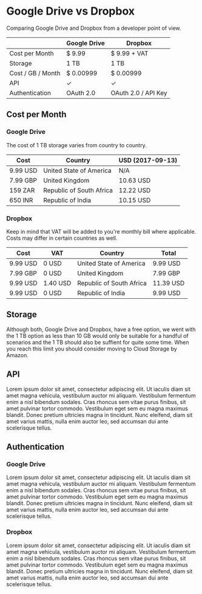 # Google Drive vs Dropbox

Comparing Google Drive and Dropbox from a developer point of view.

|                   | Google Drive | Dropbox                |
| ----------------- | ------------ | ---------------------- |
| Cost per Month    | $ 9.99       | $ 9.99 + VAT           |
| Storage           | 1 TB         | 1 TB                   |
| Cost / GB / Month | $ 0.00999    | $ 0.00999              |
| API               | &#10003;     | &#10003;               |
| Authentication    | OAuth 2.0    | OAuth 2.0 / API Key    |

## Cost per Month

### Google Drive

The cost of 1 TB storage varies from country to country.

| Cost     | Country                  | USD (2017-09-13) |
| -------- | ------------------------ | ---------------- |
| 9.99 USD | United State of America  | N/A              |
| 7.99 GBP | United Kingdom           | 10.63 USD        |
| 159 ZAR  | Republic of South Africa | 12.22 USD        |
| 650 INR  | Republic of India        | 10.15 USD        |


### Dropbox

Keep in mind that VAT will be added to you're monthly bill where applicable. Costs may differ in certain countries as well.

| Cost     | VAT      | Country                  | Total     |
| -------- | -------- | ------------------------ | --------- |
| 9.99 USD | 0 USD    | United State of America  | 9.99 USD  |
| 7.99 GBP | 0 USD    | United Kingdom           | 7.99 GBP  |
| 9.99 USD | 1.40 USD | Republic of South Africa | 11.39 USD |
| 9.99 USD | 0 USD    | Republic of India        | 9.99 USD  |


## Storage

Although both, Google Drive and Dropbox, have a free option, we went with the 1 TB option as less than 10 GB would only be suitable for a handful of scenarios and the 1 TB should also be suffient for quite some time. When you reach this limit you should consider moving to Cloud Storage by Amazon.

## API

Lorem ipsum dolor sit amet, consectetur adipiscing elit. Ut iaculis diam sit amet magna vehicula, vestibulum auctor mi aliquam. Vestibulum fermentum enim a nisl bibendum sodales. Cras rhoncus sem vitae purus finibus, sit amet pulvinar tortor commodo. Vestibulum eget sem eu magna maximus blandit. Donec pretium ultricies magna in tincidunt. Nunc eleifend, diam sit amet varius mattis, nulla enim auctor leo, sed accumsan dui ante scelerisque tellus.

## Authentication

### Google Drive

Lorem ipsum dolor sit amet, consectetur adipiscing elit. Ut iaculis diam sit amet magna vehicula, vestibulum auctor mi aliquam. Vestibulum fermentum enim a nisl bibendum sodales. Cras rhoncus sem vitae purus finibus, sit amet pulvinar tortor commodo. Vestibulum eget sem eu magna maximus blandit. Donec pretium ultricies magna in tincidunt. Nunc eleifend, diam sit amet varius mattis, nulla enim auctor leo, sed accumsan dui ante scelerisque tellus.

### Dropbox

Lorem ipsum dolor sit amet, consectetur adipiscing elit. Ut iaculis diam sit amet magna vehicula, vestibulum auctor mi aliquam. Vestibulum fermentum enim a nisl bibendum sodales. Cras rhoncus sem vitae purus finibus, sit amet pulvinar tortor commodo. Vestibulum eget sem eu magna maximus blandit. Donec pretium ultricies magna in tincidunt. Nunc eleifend, diam sit amet varius mattis, nulla enim auctor leo, sed accumsan dui ante scelerisque tellus.